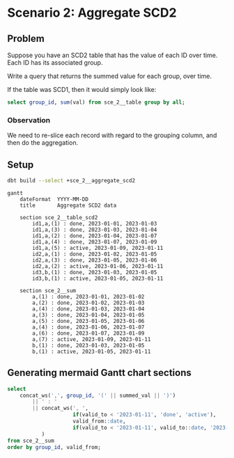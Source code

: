 # Scenario 2: Aggregate SCD2

## Problem

Suppose you have an SCD2 table that has the value of each ID over time.
Each ID has its associated group.

Write a query that returns the summed value for each group, over time.

If the table was SCD1, then it would simply look like:

```sql
select group_id, sum(val) from sce_2__table group by all;
```

### Observation

We need to re-slice each record with regard to the grouping column, and then do the aggregation.

## Setup

```sh
dbt build --select +sce_2__aggregate_scd2
```

```mermaid
gantt
    dateFormat  YYYY-MM-DD
    title       Aggregate SCD2 data

    section sce_2__table_scd2
        id1,a,(1) : done, 2023-01-01, 2023-01-03
        id1,a,(3) : done, 2023-01-03, 2023-01-04
        id1,a,(2) : done, 2023-01-04, 2023-01-07
        id1,a,(4) : done, 2023-01-07, 2023-01-09
        id1,a,(5) : active, 2023-01-09, 2023-01-11
        id2,a,(1) : done, 2023-01-02, 2023-01-05
        id2,a,(3) : done, 2023-01-05, 2023-01-06
        id2,a,(2) : active, 2023-01-06, 2023-01-11
        id3,b,(1) : done, 2023-01-03, 2023-01-05
        id3,b,(1) : active, 2023-01-05, 2023-01-11

    section sce_2__sum
        a,(1) : done, 2023-01-01, 2023-01-02
        a,(2) : done, 2023-01-02, 2023-01-03
        a,(4) : done, 2023-01-03, 2023-01-04
        a,(3) : done, 2023-01-04, 2023-01-05
        a,(5) : done, 2023-01-05, 2023-01-06
        a,(4) : done, 2023-01-06, 2023-01-07
        a,(6) : done, 2023-01-07, 2023-01-09
        a,(7) : active, 2023-01-09, 2023-01-11
        b,(1) : done, 2023-01-03, 2023-01-05
        b,(1) : active, 2023-01-05, 2023-01-11
```

## Generating mermaid Gantt chart sections

```sql
select
    concat_ws(',', group_id, '(' || summed_val || ')')
        || ' : '
        || concat_ws(', ',
                     if(valid_to < '2023-01-11', 'done', 'active'),
                     valid_from::date,
                     if(valid_to < '2023-01-11', valid_to::date, '2023-01-11')
           )
from sce_2__sum
order by group_id, valid_from;
```
